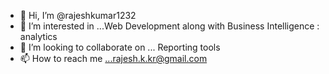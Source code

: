 - 👋 Hi, I’m @rajeshkumar1232
- 👀 I’m interested in ...Web Development along with  Business Intelligence : analytics
- 💞️ I’m looking to collaborate on ... Reporting tools
- 📫 How to reach me ...rajesh.k.kr@gmail.com

<!---
rajeshkumar1232/rajeshkumar1232 is a ✨ special ✨ repository because its `README.md` (this file) appears on your GitHub profile.
You can click the Preview link to take a look at your changes.
--->
